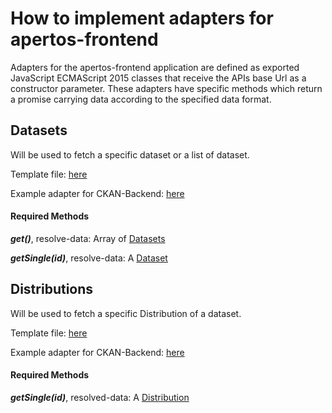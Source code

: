 # How to implement adapters for apertos-frontend

Adapters for the apertos-frontend application are defined as exported JavaScript ECMAScript 2015 classes that receive the APIs base Url as a constructor parameter.
These adapters have specific methods which return a promise carrying data according to the specified data format.

## Datasets

Will be used to fetch a specific dataset or a list of dataset.

Template file: [here](https://github.com/opendata-guru/peacock-user-ui/blob/master/guides/adapters/datasets-adapter-template.js)

Example adapter for CKAN-Backend: [here](https://github.com/opendata-guru/peacock-user-ui/blob/master/guides/adapters/datasets-adapter-ckan.js)

#### Required Methods

**_get()_**, resolve-data: Array of [Datasets](https://github.com/opendata-guru/peacock-user-ui/blob/master/guides/adapters/dataset-sample.json)

**_getSingle(id)_**, resolve-data: A [Dataset](https://github.com/opendata-guru/peacock-user-ui/blob/master/guides/adapters/dataset-sample.json)


## Distributions

Will be used to fetch a specific Distribution of a dataset.

Template file: [here](https://github.com/opendata-guru/peacock-user-ui/blob/master/guides/adapters/distributions-adapter-template.js)

Example adapter for CKAN-Backend: [here](https://github.com/opendata-guru/peacock-user-ui/blob/master/guides/adapters/distributions-adapter-ckan.js)

#### Required Methods

**_getSingle(id)_**, resolved-data: A [Distribution](https://github.com/opendata-guru/peacock-user-ui/blob/master/guides/adapters/distribution-sample.json)